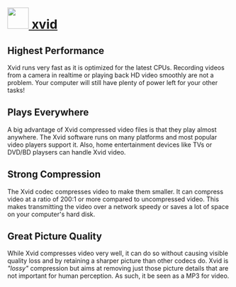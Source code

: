 # [<img src="https://cdn.rawgit.com/AdmiringWorm/chocolatey-packages/22da3a38d0543d07800b83ca3c0b3fdf83d27652/icons/xvid.png" height="48" width="48" /> xvid](https://chocolatey.org/packages/xvid)

## Highest Performance
Xvid runs very fast as it is optimized for the latest CPUs. Recording videos from a camera in realtime or playing back HD video smoothly are not a problem. Your computer will still have plenty of power left for your other tasks!

## Plays Everywhere
A big advantage of Xvid compressed video files is that they play almost anywhere. The Xvid software runs on many platforms and most popular video players support it. Also, home entertainment devices like TVs or DVD/BD playsers can handle Xvid video.

## Strong Compression
The Xvid codec compresses video to make them smaller. It can compress video at a ratio of 200:1 or more compared to uncompressed video. This makes transmitting the video over a network speedy or saves a lot of space on your computer's hard disk.

## Great Picture Quality
While Xvid compresses video very well, it can do so without causing visible quality loss and by retaining a sharper picture than other codecs do. Xvid is *"lossy"* compression but aims at removing just those picture details that are not important for human perception. As such, it be seen as a MP3 for video.

